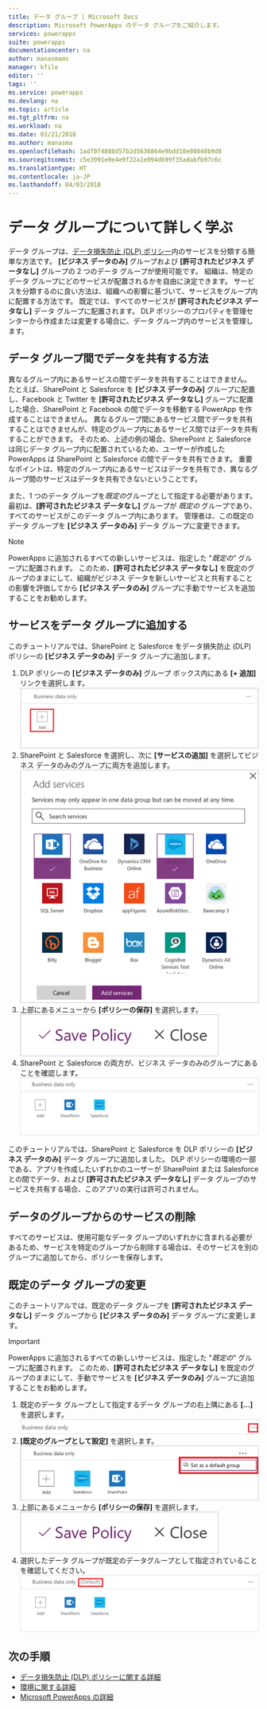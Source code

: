 ```yaml
---
title: データ グループ | Microsoft Docs
description: Microsoft PowerApps のデータ グループをご紹介します。
services: powerapps
suite: powerapps
documentationcenter: na
author: manasmams
manager: kfile
editor: ''
tags: ''
ms.service: powerapps
ms.devlang: na
ms.topic: article
ms.tgt_pltfrm: na
ms.workload: na
ms.date: 03/21/2018
ms.author: manasma
ms.openlocfilehash: 1adf0f4888d57b2d5636864e9bdd18e00848b9d8
ms.sourcegitcommit: c5e3991e0e4e9f22a1e094d699f35adabfb97c6c
ms.translationtype: HT
ms.contentlocale: ja-JP
ms.lasthandoff: 04/03/2018
---
```

# <a name="learn-all-about-data-groups"></a>データ グループについて詳しく学ぶ
データ グループは、[データ損失防止 (DLP) ポリシー](prevent-data-loss.md)内のサービスを分類する簡単な方法です。 **[ビジネス データのみ]** グループおよび **[許可されたビジネス データなし]** グループの 2 つのデータ グループが使用可能です。 組織は、特定のデータ グループにどのサービスが配置されるかを自由に決定できます。 サービスを分類するのに良い方法は、組織への影響に基づいて、サービスをグループ内に配置する方法です。 既定では、すべてのサービスが **[許可されたビジネス データなし]** データ グループに配置されます。 DLP ポリシーのプロパティを管理センターから作成または変更する場合に、データ グループ内のサービスを管理します。

## <a name="how-data-is-shared-between-data-groups"></a>データ グループ間でデータを共有する方法
異なるグループ内にあるサービスの間でデータを共有することはできません。 たとえば、SharePoint と Salesforce を **[ビジネス データのみ]** グループに配置し、Facebook と Twitter を **[許可されたビジネス データなし]** グループに配置した場合、SharePoint と Facebook の間でデータを移動する PowerApp を作成することはできません。 異なるグループ間にあるサービス間でデータを共有することはできませんが、特定のグループ内にあるサービス間ではデータを共有することができます。 そのため、上述の例の場合、SherePoint と Salesforce は同じデータ グループ内に配置されているため、ユーザーが作成した PowerApps は SharePoint と Salesforce の間でデータを共有できます。 重要なポイントは、特定のグループ内にあるサービスはデータを共有でき、異なるグループ間のサービスはデータを共有できないということです。

また、1 つのデータ グループを*既定の*グループとして指定する必要があります。 最初は、**[許可されたビジネス データなし]** グループが *既定の* グループであり、すべてのサービスがこのデータ グループ内にあります。 管理者は、この既定のデータ グループを **[ビジネス データのみ]** データ グループに変更できます。 

> [!NOTE]
> PowerApps に追加されるすべての新しいサービスは、指定した "*既定の*" グループに配置されます。 このため、**[許可されたビジネス データなし]** を既定のグループのままにして、組織がビジネス データを新しいサービスと共有することの影響を評価してから **[ビジネス データのみ]** グループに手動でサービスを追加することをお勧めします。

## <a name="add-services-to-a-data-group"></a>サービスをデータ グループに追加する
このチュートリアルでは、SharePoint と Salesforce をデータ損失防止 (DLP) ポリシーの **[ビジネス データのみ]** データ グループに追加します。

1. DLP ポリシーの **[ビジネス データのみ]** グループ ボックス内にある **[+ 追加]** リンクを選択します。    
   ![イメージの追加](./media/introduction-to-data-groups/add-to-data-group-1.png)  
2. SharePoint と Salesforce を選択し、次に **[サービスの追加]** を選択してビジネス データのみのグループに両方を追加します。    
   ![[サービスの追加] のイメージ](./media/introduction-to-data-groups/add-to-data-group-2.png)  
3. 上部にあるメニューから **[ポリシーの保存]** を選択します。  
   ![[ポリシーの保存]](./media/introduction-to-data-groups/add-to-data-group-4.png)
4. SharePoint と Salesforce の両方が、ビジネス データのみのグループにあることを確認します。  
   ![更新されたビジネス データのみのグループ](./media/introduction-to-data-groups/add-to-data-group-3.png)   

このチュートリアルでは、SharePoint と Salesforce を DLP ポリシーの **[ビジネス データのみ]** データ グループに追加しました。 DLP ポリシーの環境の一部である、アプリを作成したいずれかのユーザーが SharePoint または Salesforce との間でデータ、および **[許可されたビジネス データなし]** データ グループのサービスを共有する場合、このアプリの実行は許可されません。

## <a name="remove-services-from-a-data-group"></a>データのグループからのサービスの削除
すべてのサービスは、使用可能なデータ グループのいずれかに含まれる必要があるため、サービスを特定のグループから削除する場合は、そのサービスを別のグループに追加してから、ポリシーを保存します。  

## <a name="change-the-default-data-group"></a>既定のデータ グループの変更
このチュートリアルでは、既定のデータ グループを **[許可されたビジネス データなし]** データ グループから **[ビジネス データのみ]** データ グループに変更します。  

> [!IMPORTANT]
> PowerApps に追加されるすべての新しいサービスは、指定した "*既定の*" グループに配置されます。 このため、**[許可されたビジネス データなし]** を既定のグループのままにして、手動でサービスを **[ビジネス データのみ]** グループに追加することをお勧めします。

1. 既定のデータ グループとして指定するデータ グループの右上隅にある **[...]** を選択します。    
   ![既定のグループの変更](./media/introduction-to-data-groups/default-data-group-0.png)  
2. **[既定のグループとして設定]** を選択します。  
   ![既定のグループの変更](./media/introduction-to-data-groups/default-data-group-1.png)   
3. 上部にあるメニューから **[ポリシーの保存]** を選択します。  
   ![既定のグループの変更](./media/introduction-to-data-groups/add-to-data-group-4.png)
4. 選択したデータ グループが既定のデータグループとして指定されていることを確認してください。  
   ![既定のグループの変更](./media/introduction-to-data-groups/default-data-group-2.png)   

## <a name="next-steps"></a>次の手順
* [データ損失防止 (DLP) ポリシーに関する詳細](prevent-data-loss.md)
* [環境に関する詳細](environments-overview.md)
* [Microsoft PowerApps の詳細](../maker/canvas-apps/getting-started.md)
